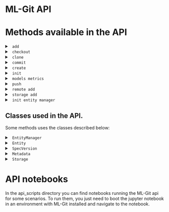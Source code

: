 # ML-Git API #


# <a name="methods"> Methods available in the API </a> #

<details markdown="1">
<summary><code> add </code></summary>
<br>

```python
def add(entity_type, entity_name, bumpversion=False, fsck=False, file_path=[], metric=[], metrics_file=''):
    """This command will add all the files under the directory into the ml-git index/staging area.

    Example:
        add('datasets', 'dataset-ex', bumpversion=True)

    Args:
        entity_type (str): The type of an ML entity. (datasets, labels or models)
        entity_name (str): The name of the ML entity you want to add the files.
        bumpversion (bool, optional): Increment the entity version number when adding more files [default: False].
        fsck (bool, optional): Run fsck after command execution [default: False].
        file_path (list, optional): List of files that must be added by the command [default: all files].
        metric (dictionary, optional): The metric dictionary, example: { 'metric': value } [default: empty].
        metrics_file (str, optional): The metrics file path. It is expected a CSV file containing the metric names in the header and the values in the next line [default: empty].
    """
```
</details>

<details markdown="1">
<summary><code> checkout </code></summary>
<br>

```python
def checkout(entity, tag, sampling=None, retries=2, force=False, dataset=False, labels=False, fail_limit=None):
    """This command allows retrieving the data of a specific version of an ML entity.

    Example:
        checkout('datasets', 'computer-vision__images3__imagenet__1')

    Args:
        entity (str): The type of an ML entity. (datasets, labels or models)
        tag (str): An ml-git tag to identify a specific version of an ML entity.
        sampling (dict): group: <amount>:<group> The group sample option consists of amount and group used to
                                 download a sample.\n
                         range: <start:stop:step> The range sample option consists of start, stop and step used
                                to download a sample. The start parameter can be equal or greater than zero. The
                                stop parameter can be 'all', -1 or any integer above zero.\n
                         random: <amount:frequency> The random sample option consists of amount and frequency
                                used to download a sample.
                         seed: The seed is used to initialize the pseudorandom numbers.
        retries (int, optional): Number of retries to download the files from the storage [default: 2].
        force (bool, optional): Force checkout command to delete untracked/uncommitted files from the local repository [default: False].
        dataset (bool, optional): If exist a dataset related with the model or labels, this one must be downloaded [default: False].
        labels (bool, optional): If exist labels related with the model, they must be downloaded [default: False].
        fail_limit (int, optional): Number of failures before aborting the command [default: no limit].

    Returns:
        str: Return the path where the data was checked out.

    """
```
</details>


<details markdown="1">
<summary><code> clone </code></summary>
<br>

```python
def clone(repository_url, folder=None, untracked=False):
    """This command will clone minimal configuration files from repository-url with valid .ml-git/config.yaml,
    then initialize the metadata according to configurations.

    Example:
        clone('https://git@github.com/mlgit-repository')

    Args:
        repository_url (str): The git repository that will be cloned.
        folder (str, optional): Directory that can be created to execute the clone command [default: current path].
        untracked (bool, optional): Set whether cloned repository trace should not be kept [default: False].
    """
```
</details>


<details markdown="1">
<summary><code> commit </code></summary>
<br>

```python
def commit(entity, ml_entity_name, commit_message=None, related_dataset=None, related_labels=None):
    """This command commits the index / staging area to the local repository.

    Example:
        commit('datasets', 'dataset-ex')
        
    Args:
        entity (str): The type of an ML entity. (datasets, labels or models)
        ml_entity_name (str): Artefact name to commit.
        commit_message (str, optional): Message of commit.
        related_dataset (str, optional): Artefact name of dataset related to commit.
        related_labels (str, optional): Artefact name of labels related to commit.
    """
```
</details>

<details markdown="1">
<summary><code> create </code></summary>
<br>

```python
def create(entity, entity_name, categories, mutability, **kwargs):
    """This command will create the workspace structure with data and spec file for an entity and set the storage configurations.

        Example:
            create('datasets', 'dataset-ex', categories=['computer-vision', 'images'], mutability='strict')

        Args:
            entity (str): The type of an ML entity. (datasets, labels or models).
            entity_name (str): An ml-git entity name to identify a ML entity.
            categories (list): Artifact's category name.
            mutability (str): Mutability type. The mutability options are strict, flexible and mutable.
            storage_type (str, optional): Data storage type [default: s3h].
            version (int, optional): Number of artifact version [default: 1].
            import_path (str, optional): Path to be imported to the project.
            bucket_name (str, optional): Bucket name.
            import_url (str, optional): Import data from a google drive url.
            credentials_path (str, optional): Directory of credentials.json.
            unzip (bool, optional): Unzip imported zipped files [default: False].
            entity_dir (str, optional): The relative path where the entity will be created inside the ml entity directory [default: empty].
    """
```
</details>



<details markdown="1">
<summary><code> init </code></summary>
<br>

```python
def init(entity):
    """This command will start the ml-git entity.

        Examples:
            init('repository')
            init('datasets')

        Args:
            entity (str): The type of entity that will be initialized. (repository, datasets, labels or models).
    """
```
</details>

<details markdown="1">
<summary><code> models metrics </code></summary>
<br>

```python
def get_models_metrics(entity_name, export_path=None, export_type=FileType.JSON.value):
    """Get metrics information for each tag of the entity.

        Examples:
            get_models_metrics('model-ex', export_type='csv')

        Args:
            entity_name (str): An ml-git entity name to identify a ML entity.
            export_path(str, optional): Set the path to export metrics to a file.
            export_type (str, optional): Choose the format of the file that will be generated with the metrics [default: json].
    """
```
</details>

<details markdown="1">
<summary><code> push </code></summary>
<br>

```python
def push(entity, entity_name,  retries=2, clear_on_fail=False, fail_limit=None):
    """This command allows pushing the data of a specific version of an ML entity.

        Example:
            push('datasets', 'dataset-ex')

        Args:
            entity (str): The type of an ML entity. (datasets, labels or models)
            entity_name (str): An ml-git entity name to identify a ML entity.
            retries (int, optional): Number of retries to upload the files to the storage [default: 2].
            clear_on_fail (bool, optional): Remove the files from the storage in case of failure during the push operation [default: False].
            fail_limit (int, optional): Number of failures before aborting the command [default: no limit].
    """
```
</details>

<details markdown="1">
<summary><code> remote add </code></summary>
<br>

```python
def remote_add(entity, remote_url, global_configuration=False):
    """This command will add a remote to store the metadata from this ml-git project.

        Examples:
            remote_add('datasets', 'https://git@github.com/mlgit-datasets')

        Args:
            entity (str): The type of an ML entity. (repository, datasets, labels or models).
            remote_url(str): URL of an existing remote git repository.
            global_configuration (bool, optional): Use this option to set configuration at global level [default: False].
    """
```
</details>

<details markdown="1">
<summary><code> storage add </code></summary>
<br>

```python
def storage_add(bucket_name, bucket_type=StorageType.S3H.value, credentials=None, global_configuration=False, endpoint_url=None):
    """This command will add a storage to the ml-git project.

        Examples:
            storage_add('my-bucket', type='s3h')

        Args:
            bucket_name (str): The name of the bucket in the storage.
            bucket_type (str, optional): Store type (s3h, azureblobh or gdriveh) [default: s3h].
            credentials (str, optional): Name of the profile that stores the credentials or the path to the credentials.
            global_configuration (bool, optional): Use this option to set configuration at global level [default: False].
            endpoint_url (str, optional): Store endpoint url.
    """
```
</details>


<details markdown="1">
<summary><code> init entity manager </code></summary>
<br>

```python
def init_entity_manager(github_token, url):
    """Initialize an entity manager to operate over github API.

        Examples:
            init_entity_manager('github_token', 'https://api.github.com')

        Args:
            github_token (str): The personal access github token.
            url (str): The github api url.

        Returns:
            object of class EntityManager.

    """
```
</details>

## Classes used in the API.

Some methods uses the classes described below:
<details markdown="1">
<summary><code> EntityManager </code></summary>
<br>

```python
class EntityManager:
    """Class that operate over github api to manage entity's operations"""
    def get_entities(self, config_path=None, config_repo_name=None):
        """Get a list of entities found in config.yaml.

        Args:
            config_path (str): The absolute path of the config.yaml file.
            config_repo_name (str): The repository name where is the config.yaml located in github.

        Returns:
            list of class Entity.
        """
    def get_entity_versions(self, entity_name, metadata_repo_name):
        """Get a list of spec versions found for an especific entity.

        Args:
            entity_name (str): The name of the entity you want to get the versions.
            metadata_repo_name (str): The repository name where the entity metadata is located in GitHub.

        Returns:
            list of class SpecVersion.
        """
```
</details>

<details markdown="1">
<summary><code> Entity </code></summary>
<br>

```python
class Entity:
    """Class that represents an ml-entity.

    Attributes:
        name (str): The name of the entity.
        entity_type (str): The type of the ml-entity (datasets, models, labels).
        private (str): The access of entity metadata.
        metadata (Metadata): The metadata of the entity.
        last_spec_version (SpecVersion): The specification file of the entity last version.
    """
```
</details>

<details markdown="1">
<summary><code> SpecVersion </code></summary>
<br>

```python
class SpecVersion:
    """Class that represents an ml-entity spec version.

    Attributes:
        name (str): The name of the entity.
        entity_type (str): The type of the ml-entity (datasets, models, labels).
        version (str): The version of the ml-entity.
        tag (str): The tag of the ml-entity spec version.
        mutability (str): The mutability of the ml-entity.
        categories (list): Labels to categorize the entity.
        storage (Storage): The storage of the ml-entity.
        total_versioned_files (int): The amount of versioned files.
        size (str): The size of the version files.
    """
```
</details>

<details markdown="1">
<summary><code> Metadata </code></summary>
<br>

```python
class Metadata:
    """Class that represents an ml-entity metadata.
    Attributes:
        full_name (str): The full name of the metadata.
        git_url (str): The git url of the metadata.
        html_url (str): The html url of the metadata.
        owner_email (str): The owner email of the ml-entity metadata.
        owner_name (str): The owner name of the ml-entity metadata.
    """
```
</details>

<details markdown="1">
<summary><code> Storage </code></summary>
<br>

```python
class Storage:
    """Class that represents an ml-entity storage.
    Attributes:
        type (str): The storage type (s3h|azureblobh|gdriveh|sftph).
        bucket (str): The name of the bucket.
    """
```
</details>

# <a name="methods"> API notebooks </a> #

In the api_scripts directory you can find notebooks running the ML-Git api for some scenarios. 
To run them, you just need to boot the jupyter notebook in an environment with ML-Git installed and navigate to the notebook.
